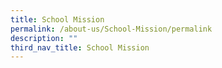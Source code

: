 ```yaml
---
title: School Mission
permalink: /about-us/School-Mission/permalink
description: ""
third_nav_title: School Mission
---
```

